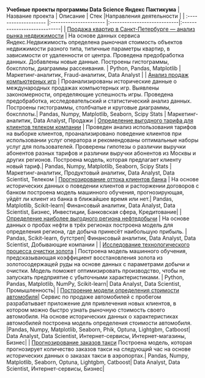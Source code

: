 **Учебные проекты программы Data Science Яндекс Пактикума**
| Название проекта      | Описание               | Стек                        |Направления деятельности     |
| :-------------------- |:---------------------- |:----------------------------|:----------------------------|
| [Продажа квартир в Санкт-Петербурге — анализ рынка недвижимости](https://github.com/AnnaTrampa/Portfolio/tree/main/Apartment_Listings_EDA) | На основе данных сервиса Яндекс.Недвижимость определена рыночная стоимость объектов недвижимости разного типа, типичные параметры квартир, в зависимости от удаленности от центра. Проведена предобработка данных. Добавлены новые данные. Построены гистограммы, боксплоты, диаграммы рассеивания. | Python, Pandas, Matplotlib | Маркетинг-аналитик, Fraud-аналитик, Data Analyst |
| [Анализ продаж компьютерных игр](https://github.com/AnnaTrampa/Portfolio/tree/main/Game_Sales_DA) | Проанализированы исторические данные о международных продажах компьютерных игр. Выявлены закономерности, определяющие успешность игры. Проведена предобработка, исследовательский и статистический анализ данных. Построены гистограммы, столбчатые и круговые диаграммы, боксплоты.| Pandas, Numpy, Matplotlib, Seaborn, Scipy Stats | Маркетинг-аналитик, Data Analyst, Продажи
| [Определение выгодного тарифа для клиентов телеком компании](https://github.com/AnnaTrampa/Portfolio/tree/main/Tariffs_Recommendatios_DA_SA_ML) | Проведен анализ использования тарифов на выборке клиентов, проанализировано поведение клиентов при использовании услуг оператора и рекомендованы оптимальные наборы услуг для пользователей. Проверены гипотезы о различии выручки абонентов разных тарифов и различии выручки абонентов из Москвы и других регионов. Построена модель, которая предлагает клиенту новый тариф.| Pandas, Numpy, Matplotlib, Seaborn, Scipy Stats | Маркетинг-аналитик, Продуктовый аналитик, Data Analyst, Data Scientist, Телеком
| [Прогнозирование оттока клиентов банка](https://github.com/AnnaTrampa/Portfolio/tree/main/Bank%20_Clients_Churn_ML) | На основе исторических данных о поведении клиентов и расторжении договоров с банком построена модель машинного обучения, прогнозирующая, уйдёт ли клиент из банка в ближайшее время или нет.| Pandas, Matplotlib, Scikit-learn| Финансовый аналитик, Data Analyst, Data Scientist, Бизнес, Инвестиции, Банковская сфера, Кредитование|
| [Определение наиболее выгодного региона нефтедобычи](https://github.com/AnnaTrampa/Portfolio/tree/main/Oil_Well_Location_ML) | На основе данных о пробах нефти в трёх регионах построена модель для определения региона, где добыча принесёт наибольшую прибыль. | Pandas, Scikit-learn, бутстреп| Финансовый аналитик, Data Analyst, Data Scientist, Добывающие компании |
| [Исследование технологического процесса очистки золота](https://github.com/AnnaTrampa/Portfolio/tree/main/Gold_Recovery_ML) | Построена модель машинного обучения, предсказывающая коэффициент восстановления золота из золотосодержащей руды на основе данных с параметрами добычи и очистки.  Модель поможет оптимизировать производство, чтобы не запускать предприятие с убыточными характеристиками. | Python, Pandas, Matplotlib, NumPy, Scikit-learn| Data Analyst, Data Scientist, Промышленность|
 | [Построение модели определения стоимости автомобиля](https://github.com/AnnaTrampa/Portfolio/tree/main/Auto_Prices_ML)| Сервис по продаже автомобилей с пробегом разрабатывает приложение для привлечения новых клиентов, в котором можно быстро узнать рыночную стоимость своего автомобиля. На основе исторических данных о характеристиках автомобилей построена модель определения стоимости автомобиля. |Pandas, Numpy, Matplotlib, Seaborn, Phik, Optuna, Lightgbm, Catboost| Data Analyst, Data Scientist, Интернет-сервисы, Интернет-магазины, Бизнес|
 | [Прогнозирование заказов такси](https://github.com/AnnaTrampa/Portfolio/blob/main/Yandex%20Practicum%20DS%20Projects/Taxi_Orders_Forecast/Taxi_Orders_Forecast.ipynb)
Построена модель, которая прогнозирует количество заказов такси на следующий час на основе исторических данных о заказах такси в аэропортах.| Pandas, Numpy, Matplotlib, Seaborn, Optuna, Lightgbm, Catboost| Data Analyst, Data Scientist, Интернет-сервисы, Бизнес|
